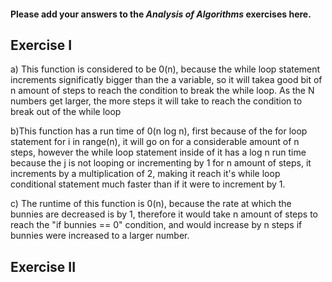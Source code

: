 #### Please add your answers to the ***Analysis of  Algorithms*** exercises here.

## Exercise I

a) This function is considered to be 0(n), because the while loop statement increments significatly bigger than the a variable, so it will takea  good bit of n amount of steps to reach the condition to break the while loop. As the N numbers get larger, the more steps it will take to reach the condition to break out of the while loop

b)This function has a run time of 0(n log n), first because of the for loop statement for i in range(n), it will go on for a considerable amount of n steps, however the while loop statement inside of it has a log n run time because the j is not looping or incrementing by 1 for n amount of steps, it increments by a multiplication of 2, making it reach it's while loop conditional statement much faster than if it were to increment by 1. 


c) The runtime of this function is 0(n), because the rate at which the bunnies are decreased is by 1, therefore it would take n amount of steps to reach the "if bunnies == 0" condition, and would increase by n steps if bunnies were increased to a larger number.

## Exercise II


